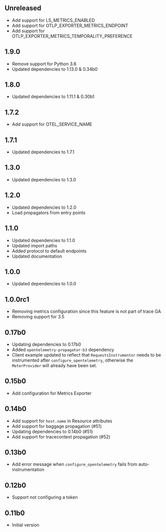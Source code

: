 ## Unreleased

- Add support for LS_METRICS_ENABLED
- Add support for OTLP_EXPORTER_METRICS_ENDPOINT
- Add support for OTLP_EXPORTER_METRICS_TEMPORALITY_PREFERENCE

## 1.9.0

- Remove support for Python 3.6
- Updated dependencies to 1.13.0 & 0.34b0

## 1.8.0

- Updated dependencies to 1.11.1 & 0.30b1

## 1.7.2

- Add support for OTEL_SERVICE_NAME

## 1.7.1

- Updated dependencies to 1.7.1

## 1.3.0

- Updated dependencies to 1.3.0

## 1.2.0

- Updated dependencies to 1.2.0
- Load propagators from entry points

## 1.1.0

- Updated dependencies to 1.1.0
- Updated import paths
- Added protocol to default endpoints
- Updated documentation

## 1.0.0

- Updated dependencies to 1.0.0

## 1.0.0rc1

- Removing metrics configuration since this feature is not part of trace GA
- Removing support for 3.5

## 0.17b0

- Updating dependencies to 0.17b0
- Added `opentelemetry-propagator-b3` dependency
- Client example updated to reflect that `RequestsInstrumentor`
  needs to be instrumented after `configure_opentelemetry`, otherwise
  the `MeterProvider` will already have been set.

## 0.15b0

- Add configuration for Metrics Exporter

## 0.14b0

- Add support for `host.name` in Resource attributes
- Add support for baggage propagation (#51)
- Updating dependencies to 0.14b0 (#51)
- Add support for tracecontext propagation (#52)

## 0.13b0

- Add error message when `configure_opentelemetry` fails
  from auto-instrumentation

## 0.12b0

- Support not configuring a token

## 0.11b0

- Initial version
